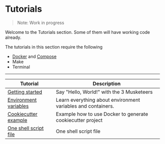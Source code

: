 # Tutorials

> Note: Work in progress

Welcome to the Tutorials section. Some of them will have working code already.

The tutorials in this section require the following

* [Docker][linkDocker] and [Compose][linkCompose]
* Make
* Terminal

---

Tutorial | Description
---|---
[Getting started][linkTutorialGettingStarted] | Say "Hello, World!" with the 3 Musketeers
[Environment variables][linkTutorialEnvVars] | Learn everything about environment variables and containers.
[Cookiecutter example][linkCookiecutterExample] | Example how to use Docker to generate cookiecutter project
[One shell script file][linkTutorialOneShellScript] | One shell script file


[linkDocker]: https://docs.docker.com/engine/installation/
[linkCompose]: https://docs.docker.com/compose/install/
[linkTutorialGettingStarted]: ./hello_world/
[linkTutorialEnvVars]: ./environment_variables/
[linkTutorialOneShellScript]: ./one_script_file/
[linkCookiecutterExample]: https://github.com/3musketeersio/cookiecutter-musketeers-echo
